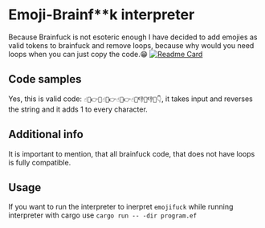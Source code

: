 # Emoji-Brainf**k interpreter
Because Brainfuck is not esoteric enough I have decided to add emojies as valid tokens to brainfuck and remove loops, because why would you need loops when you can just copy the code.😁
[![Readme Card](https://github-readme-stats.vercel.app/api/pin/?username=MartinNav&repo=emoji_fuk_interpreter)](https://github.com/MartinNav/emoji_fuk_interpreter)
## Code samples
Yes, this is valid code: `☝🤯👉🤯☝🤯👉☝🤯👉☝🤯👎🤒👎🤒👇`, it takes input and reverses the string and it adds 1 to every character.
## Additional info
It is important to mention, that all brainfuck code, that does not have loops is fully compatible.
## Usage
If you want to run the interpreter to inerpret `emojifuck` while running interpreter with cargo use `cargo run -- -dir program.ef`
